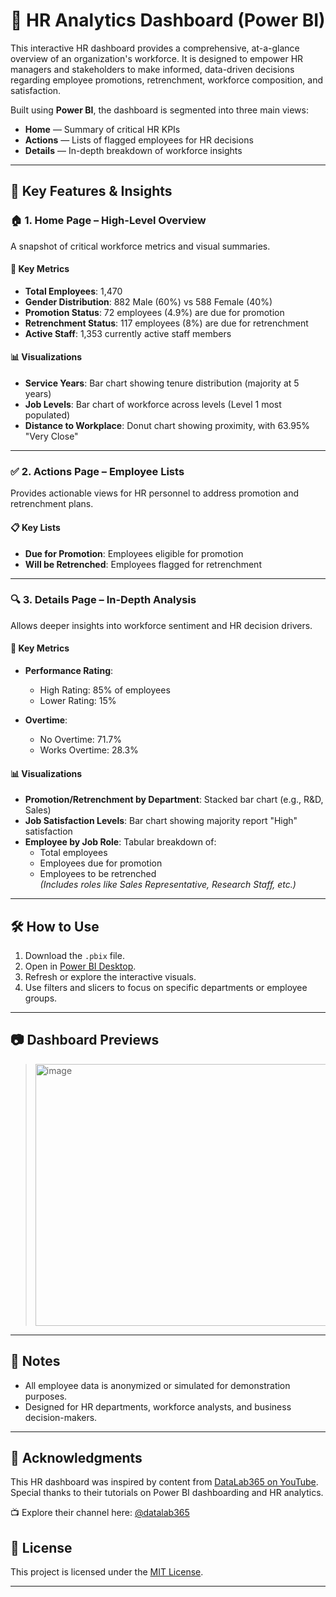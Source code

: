 # 👥 HR Analytics Dashboard (Power BI)

This interactive HR dashboard provides a comprehensive, at-a-glance overview of an organization's workforce. It is designed to empower HR managers and stakeholders to make informed, data-driven decisions regarding employee promotions, retrenchment, workforce composition, and satisfaction.

Built using **Power BI**, the dashboard is segmented into three main views:
- **Home** — Summary of critical HR KPIs
- **Actions** — Lists of flagged employees for HR decisions
- **Details** — In-depth breakdown of workforce insights

---

## 🚀 Key Features & Insights

### 🏠 1. Home Page – High-Level Overview

A snapshot of critical workforce metrics and visual summaries.

#### 📌 Key Metrics
- **Total Employees**: 1,470  
- **Gender Distribution**: 882 Male (60%) vs 588 Female (40%)  
- **Promotion Status**: 72 employees (4.9%) are due for promotion  
- **Retrenchment Status**: 117 employees (8%) are due for retrenchment  
- **Active Staff**: 1,353 currently active staff members  

#### 📊 Visualizations
- **Service Years**: Bar chart showing tenure distribution (majority at 5 years)
- **Job Levels**: Bar chart of workforce across levels (Level 1 most populated)
- **Distance to Workplace**: Donut chart showing proximity, with 63.95% "Very Close"

---

### ✅ 2. Actions Page – Employee Lists

Provides actionable views for HR personnel to address promotion and retrenchment plans.

#### 📋 Key Lists
- **Due for Promotion**: Employees eligible for promotion
- **Will be Retrenched**: Employees flagged for retrenchment

---

### 🔍 3. Details Page – In-Depth Analysis

Allows deeper insights into workforce sentiment and HR decision drivers.

#### 📌 Key Metrics
- **Performance Rating**:
  - High Rating: 85% of employees
  - Lower Rating: 15%

- **Overtime**:
  - No Overtime: 71.7%
  - Works Overtime: 28.3%

#### 📊 Visualizations
- **Promotion/Retrenchment by Department**: Stacked bar chart (e.g., R&D, Sales)
- **Job Satisfaction Levels**: Bar chart showing majority report "High" satisfaction
- **Employee by Job Role**: Tabular breakdown of:
  - Total employees
  - Employees due for promotion
  - Employees to be retrenched  
  *(Includes roles like Sales Representative, Research Staff, etc.)*

---

## 🛠️ How to Use

1. Download the `.pbix` file.
2. Open in [Power BI Desktop](https://powerbi.microsoft.com/desktop/).
3. Refresh or explore the interactive visuals.
4. Use filters and slicers to focus on specific departments or employee groups.

---

## 📷 Dashboard Previews

> <img width="750" height="419" alt="image" src="https://github.com/user-attachments/assets/1dda8b4d-9d1c-4326-846c-197eb67f5af2" />


---

## 📎 Notes

- All employee data is anonymized or simulated for demonstration purposes.
- Designed for HR departments, workforce analysts, and business decision-makers.

---

## 🙏 Acknowledgments

This HR dashboard was inspired by content from [DataLab365 on YouTube](https://www.youtube.com/@datalab365).  
Special thanks to their tutorials on Power BI dashboarding and HR analytics.

📺 Explore their channel here: [@datalab365](https://www.youtube.com/@datalab365)

## 📜 License

This project is licensed under the [MIT License](LICENSE).

---
